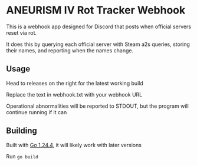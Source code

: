 # ANEURISM IV Rot Tracker Webhook

This is a webhook app designed for Discord that posts when official servers reset via rot.

It does this by querying each official server with Steam a2s queries, storing their names, and reporting when the names change.

## Usage

Head to releases on the right for the latest working build

Replace the text in webhook.txt with your webhook URL

Operational abnormalities will be reported to STDOUT, but the program will continue running if it can

## Building

Built with [Go 1.24.4](https://go.dev/), it will likely work with later versions

Run `go build`

